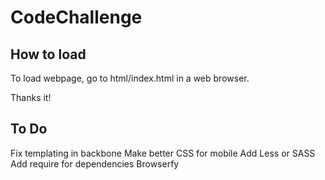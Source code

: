 # CodeChallenge

## How to load
To load webpage, go to html/index.html in a web browser.

Thanks it!

## To Do
Fix templating in backbone
Make better CSS for mobile
Add Less or SASS
Add require for dependencies
Browserfy